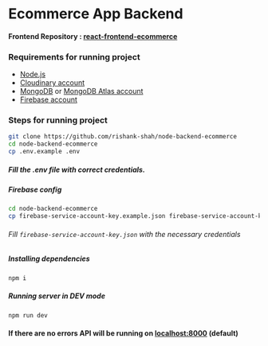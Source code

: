 # Ecommerce App Backend

#### Frontend Repository : [react-frontend-ecommerce](https://github.com/rishank-shah/react-frontend-ecommerce)

### Requirements for running project 
- [Node.js](https://nodejs.org/en/)
- [Cloudinary account](https://cloudinary.com/)
- [MongoDB](https://www.mongodb.com/try/download/community) or [MongoDB Atlas account](https://www.mongodb.com/cloud/atlas/register)
- [Firebase account](https://firebase.google.com/)

### Steps for running project
```bash
git clone https://github.com/rishank-shah/node-backend-ecommerce
cd node-backend-ecommerce
cp .env.example .env
```
##### Fill the .env file with correct credentials.

##### Firebase config
```bash
cd node-backend-ecommerce
cp firebase-service-account-key.example.json firebase-service-account-key.json
```
###### Fill ```firebase-service-account-key.json``` with the necessary credentials

##### Installing dependencies
```bash
npm i
```

##### Running server in DEV mode
```bash
npm run dev
```

#### If there are no errors API will be running on [localhost:8000](http://localhost:8000) (default)